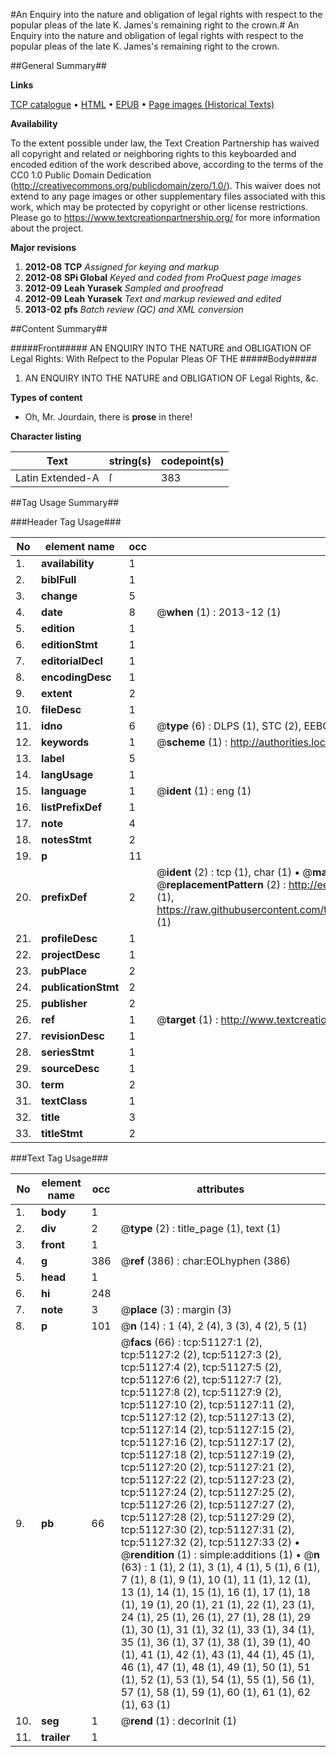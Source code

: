 #An Enquiry into the nature and obligation of legal rights with respect to the popular pleas of the late K. James's remaining right to the crown.#
An Enquiry into the nature and obligation of legal rights with respect to the popular pleas of the late K. James's remaining right to the crown.

##General Summary##

**Links**

[TCP catalogue](http://www.ota.ox.ac.uk/tcp/)  • 
[HTML](http://tei.it.ox.ac.uk/tcp/Texts-HTML/free/A45/A45908.html)  • 
[EPUB](http://tei.it.ox.ac.uk/tcp/Texts-EPUB/free/A45/A45908.epub) • 
[Page images (Historical Texts)](https://historicaltexts.jisc.ac.uk/eebo-11931177e)

**Availability**

To the extent possible under law, the Text Creation Partnership has waived all copyright and related or neighboring rights to this keyboarded and encoded edition of the work described above, according to the terms of the CC0 1.0 Public Domain Dedication (http://creativecommons.org/publicdomain/zero/1.0/). This waiver does not extend to any page images or other supplementary files associated with this work, which may be protected by copyright or other license restrictions. Please go to https://www.textcreationpartnership.org/ for more information about the project.

**Major revisions**

1. __2012-08__ __TCP__ *Assigned for keying and markup*
1. __2012-08__ __SPi Global__ *Keyed and coded from ProQuest page images*
1. __2012-09__ __Leah Yurasek__ *Sampled and proofread*
1. __2012-09__ __Leah Yurasek__ *Text and markup reviewed and edited*
1. __2013-02__ __pfs__ *Batch review (QC) and XML conversion*

##Content Summary##

#####Front#####
AN ENQUIRY INTO THE NATURE and OBLIGATION OF Legal Rights: With Reſpect to the Popular Pleas OF THE 
#####Body#####

1. AN ENQUIRY INTO THE NATURE and OBLIGATION OF Legal Rights, &c.

**Types of content**

  * Oh, Mr. Jourdain, there is **prose** in there!

**Character listing**


|Text|string(s)|codepoint(s)|
|---|---|---|
|Latin Extended-A|ſ|383|

##Tag Usage Summary##

###Header Tag Usage###

|No|element name|occ|attributes|
|---|---|---|---|
|1.|__availability__|1||
|2.|__biblFull__|1||
|3.|__change__|5||
|4.|__date__|8| @__when__ (1) : 2013-12 (1)|
|5.|__edition__|1||
|6.|__editionStmt__|1||
|7.|__editorialDecl__|1||
|8.|__encodingDesc__|1||
|9.|__extent__|2||
|10.|__fileDesc__|1||
|11.|__idno__|6| @__type__ (6) : DLPS (1), STC (2), EEBO-CITATION (1), OCLC (1), VID (1)|
|12.|__keywords__|1| @__scheme__ (1) : http://authorities.loc.gov/ (1)|
|13.|__label__|5||
|14.|__langUsage__|1||
|15.|__language__|1| @__ident__ (1) : eng (1)|
|16.|__listPrefixDef__|1||
|17.|__note__|4||
|18.|__notesStmt__|2||
|19.|__p__|11||
|20.|__prefixDef__|2| @__ident__ (2) : tcp (1), char (1)  •  @__matchPattern__ (2) : ([0-9\-]+):([0-9IVX]+) (1), (.+) (1)  •  @__replacementPattern__ (2) : http://eebo.chadwyck.com/downloadtiff?vid=$1&page=$2 (1), https://raw.githubusercontent.com/textcreationpartnership/Texts/master/tcpchars.xml#$1 (1)|
|21.|__profileDesc__|1||
|22.|__projectDesc__|1||
|23.|__pubPlace__|2||
|24.|__publicationStmt__|2||
|25.|__publisher__|2||
|26.|__ref__|1| @__target__ (1) : http://www.textcreationpartnership.org/docs/. (1)|
|27.|__revisionDesc__|1||
|28.|__seriesStmt__|1||
|29.|__sourceDesc__|1||
|30.|__term__|2||
|31.|__textClass__|1||
|32.|__title__|3||
|33.|__titleStmt__|2||


###Text Tag Usage###

|No|element name|occ|attributes|
|---|---|---|---|
|1.|__body__|1||
|2.|__div__|2| @__type__ (2) : title_page (1), text (1)|
|3.|__front__|1||
|4.|__g__|386| @__ref__ (386) : char:EOLhyphen (386)|
|5.|__head__|1||
|6.|__hi__|248||
|7.|__note__|3| @__place__ (3) : margin (3)|
|8.|__p__|101| @__n__ (14) : 1 (4), 2 (4), 3 (3), 4 (2), 5 (1)|
|9.|__pb__|66| @__facs__ (66) : tcp:51127:1 (2), tcp:51127:2 (2), tcp:51127:3 (2), tcp:51127:4 (2), tcp:51127:5 (2), tcp:51127:6 (2), tcp:51127:7 (2), tcp:51127:8 (2), tcp:51127:9 (2), tcp:51127:10 (2), tcp:51127:11 (2), tcp:51127:12 (2), tcp:51127:13 (2), tcp:51127:14 (2), tcp:51127:15 (2), tcp:51127:16 (2), tcp:51127:17 (2), tcp:51127:18 (2), tcp:51127:19 (2), tcp:51127:20 (2), tcp:51127:21 (2), tcp:51127:22 (2), tcp:51127:23 (2), tcp:51127:24 (2), tcp:51127:25 (2), tcp:51127:26 (2), tcp:51127:27 (2), tcp:51127:28 (2), tcp:51127:29 (2), tcp:51127:30 (2), tcp:51127:31 (2), tcp:51127:32 (2), tcp:51127:33 (2)  •  @__rendition__ (1) : simple:additions (1)  •  @__n__ (63) : 1 (1), 2 (1), 3 (1), 4 (1), 5 (1), 6 (1), 7 (1), 8 (1), 9 (1), 10 (1), 11 (1), 12 (1), 13 (1), 14 (1), 15 (1), 16 (1), 17 (1), 18 (1), 19 (1), 20 (1), 21 (1), 22 (1), 23 (1), 24 (1), 25 (1), 26 (1), 27 (1), 28 (1), 29 (1), 30 (1), 31 (1), 32 (1), 33 (1), 34 (1), 35 (1), 36 (1), 37 (1), 38 (1), 39 (1), 40 (1), 41 (1), 42 (1), 43 (1), 44 (1), 45 (1), 46 (1), 47 (1), 48 (1), 49 (1), 50 (1), 51 (1), 52 (1), 53 (1), 54 (1), 55 (1), 56 (1), 57 (1), 58 (1), 59 (1), 60 (1), 61 (1), 62 (1), 63 (1)|
|10.|__seg__|1| @__rend__ (1) : decorInit (1)|
|11.|__trailer__|1||
